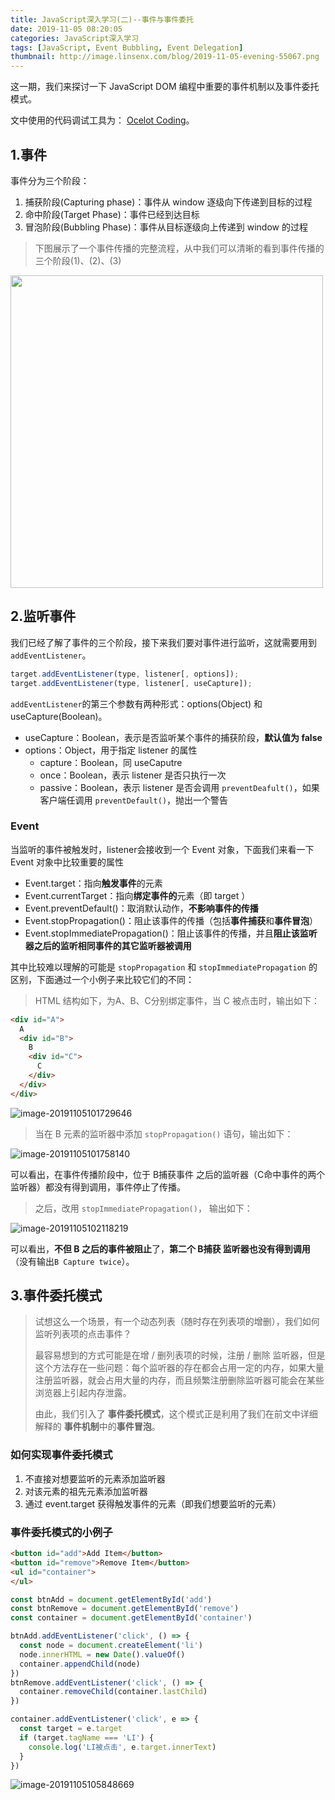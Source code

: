 ```yaml
---
title: JavaScript深入学习(二)--事件与事件委托
date: 2019-11-05 08:20:05
categories: JavaScript深入学习
tags: [JavaScript, Event Bubbling, Event Delegation]
thumbnail: http://image.linsenx.com/blog/2019-11-05-evening-55067.png
---
```


这一期，我们来探讨一下 JavaScript DOM 编程中重要的事件机制以及事件委托模式。

文中使用的代码调试工具为： [Ocelot Coding](https://github.com/NightCats/Ocelot-Coding/releases/tag/OcelotCoding)。

<!--more-->

##  1.事件

事件分为三个阶段：

1. 捕获阶段(Capturing phase)：事件从 window 逐级向下传递到目标的过程
2. 命中阶段(Target Phase)：事件已经到达目标
3. 冒泡阶段(Bubbling Phase)：事件从目标逐级向上传递到 window 的过程

> 下图展示了一个事件传播的完整流程，从中我们可以清晰的看到事件传播的三个阶段(1)、(2)、(3)

<img src="http://image.linsenx.com/blog/2019-11-05-8861DE12-EAD2-47A7-9E91-CF873824AF41.png" height="500" />

## 2.监听事件

我们已经了解了事件的三个阶段，接下来我们要对事件进行监听，这就需要用到 `addEventListener`。

```javascript
target.addEventListener(type, listener[, options]);
target.addEventListener(type, listener[, useCapture]);
```

`addEventListener`的第三个参数有两种形式：options(Object) 和 useCapture(Boolean)。

* useCapture：Boolean，表示是否监听某个事件的捕获阶段，**默认值为 false**
* options：Object，用于指定 listener 的属性
  * capture：Boolean，同 useCaputre
  * once：Boolean，表示 listener 是否只执行一次
  * passive：Boolean，表示 listener 是否会调用 `preventDeafult()`，如果客户端任调用 `preventDefault()`，抛出一个警告

### Event

当监听的事件被触发时，listener会接收到一个 Event 对象，下面我们来看一下 Event 对象中比较重要的属性

* Event.target：指向**触发事件**的元素
* Event.currentTarget：指向**绑定事件的**元素（即 target ）
* Event.preventDefault()：取消默认动作，**不影响事件的传播**
* Event.stopPropagation()：阻止该事件的传播（包括**事件捕获**和**事件冒泡**）
* Event.stopImmediatePropagation()：阻止该事件的传播，并且**阻止该监听器之后的监听相同事件的其它监听器被调用**

其中比较难以理解的可能是 `stopPropagation` 和 `stopImmediatePropagation` 的区别，下面通过一个小例子来比较它们的不同：

> HTML 结构如下，为A、B、C分别绑定事件，当 C 被点击时，输出如下：

```html
<div id="A">
  A
  <div id="B">
    B
    <div id="C">
      C
    </div>
  </div>
</div>
```

![image-20191105101729646](http://image.linsenx.com/blog/2019-11-05-021732.png)

> 当在 B 元素的监听器中添加 `stopPropagation()` 语句，输出如下：

![image-20191105101758140](http://image.linsenx.com/blog/2019-11-05-030433.png)

可以看出，在事件传播阶段中，位于 B捕获事件 之后的监听器（C命中事件的两个监听器）都没有得到调用，事件停止了传播。

> 之后，改用 `stopImmediatePropagation()`， 输出如下：

![image-20191105102118219](http://image.linsenx.com/blog/2019-11-05-030441.png)

可以看出，**不但 B 之后的事件被阻止**了，**第二个 B捕获 监听器也没有得到调用**（没有输出`B Capture twice`）。

## 3.事件委托模式

> 试想这么一个场景，有一个动态列表（随时存在列表项的增删），我们如何监听列表项的点击事件？
>
> 最容易想到的方式可能是在增 / 删列表项的时候，注册 / 删除 监听器，但是这个方法存在一些问题：每个监听器的存在都会占用一定的内存，如果大量注册监听器，就会占用大量的内存，而且频繁注册删除监听器可能会在某些浏览器上引起内存泄露。
>
> 由此，我们引入了 **事件委托模式**，这个模式正是利用了我们在前文中详细解释的 **事件机制**中的**事件冒泡**。

### 如何实现事件委托模式

1. 不直接对想要监听的元素添加监听器
2. 对该元素的祖先元素添加监听器
3. 通过 event.target 获得触发事件的元素（即我们想要监听的元素）

### 事件委托模式的小例子

```html
<button id="add">Add Item</button>
<button id="remove">Remove Item</button>
<ul id="container">
</ul>
```

```javascript
const btnAdd = document.getElementById('add')
const btnRemove = document.getElementById('remove')
const container = document.getElementById('container')

btnAdd.addEventListener('click', () => {
  const node = document.createElement('li')
  node.innerHTML = new Date().valueOf()
  container.appendChild(node)
})
btnRemove.addEventListener('click', () => {
  container.removeChild(container.lastChild)
})

container.addEventListener('click', e => {
  const target = e.target
  if (target.tagName === 'LI') {
    console.log('LI被点击', e.target.innerText)
  }
})
```



![image-20191105105848669](http://image.linsenx.com/blog/2019-11-05-030449.png)

